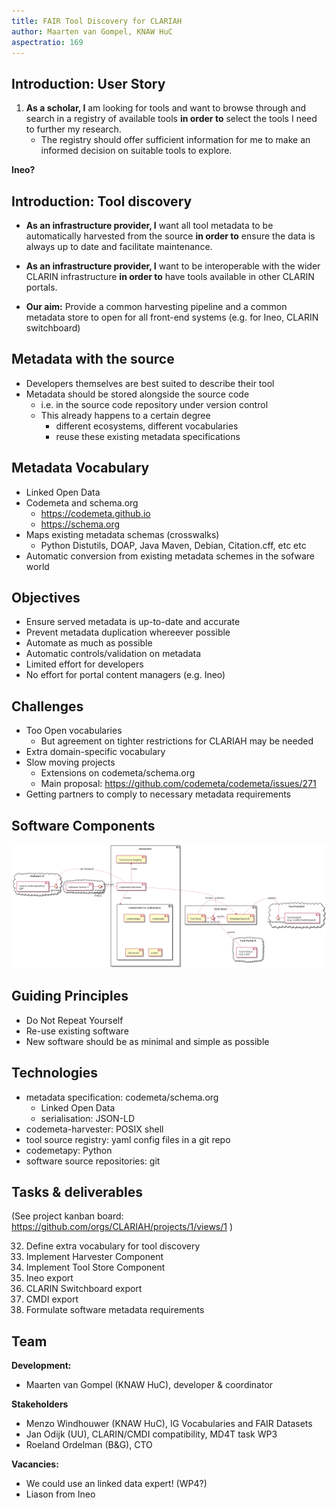 ```yaml
---
title: FAIR Tool Discovery for CLARIAH
author: Maarten van Gompel, KNAW HuC
aspectratio: 169
---
```


## Introduction: User Story

1. **As a scholar, I** am looking for tools and want to browse through and search in a registry of available tools **in order to** select the tools I need to further my research.
    * The registry should offer sufficient information for me to make an informed decision on suitable tools to explore.

**Ineo?**

## Introduction: Tool discovery

* **As an infrastructure provider, I** want all tool metadata to be automatically harvested from the source **in order to** ensure the data is always up to date and facilitate maintenance.
* **As an infrastructure provider, I** want to be interoperable with the wider CLARIN infrastructure **in order to** have tools available in other CLARIN portals.

* **Our aim:** Provide a common harvesting pipeline and a common metadata store to open for all front-end systems (e.g. for Ineo, CLARIN switchboard)

## Metadata with the source

* Developers themselves are best suited to describe their tool
* Metadata should be stored alongside the source code
    * i.e. in the source code repository under version control
    * This already happens to a certain degree
        * different ecosystems, different vocabularies
        * reuse these existing metadata specifications

## Metadata Vocabulary

* Linked Open Data
* Codemeta and schema.org
    * https://codemeta.github.io
    * https://schema.org
* Maps existing metadata schemas (crosswalks)
    * Python Distutils, DOAP, Java Maven, Debian, Citation.cff, etc etc
* Automatic conversion from existing metadata schemes in the sofware world

## Objectives

* Ensure served metadata is up-to-date and accurate
* Prevent metadata duplication whereever possible
* Automate as much as possible
* Automatic controls/validation on metadata
* Limited effort for developers
* No effort for portal content managers (e.g. Ineo)

## Challenges

* Too Open vocabularies
    * But agreement on tighter restrictions for CLARIAH may be needed
* Extra domain-specific vocabulary
* Slow moving projects
    * Extensions on codemeta/schema.org
    * Main proposal: https://github.com/codemeta/codemeta/issues/271
* Getting partners to comply to necessary metadata requirements

## Software Components

![Tool Discovery Component Diagram](../shared-development-roadmap/epics/shared/tool-discovery-components.png)

## Guiding Principles

* Do Not Repeat Yourself
* Re-use existing software
* New software should be as minimal and simple as possible

## Technologies

* metadata specification: codemeta/schema.org
    * Linked Open Data
    * serialisation: JSON-LD
* codemeta-harvester: POSIX shell
* tool source registry: yaml config files in a git repo
* codemetapy: Python
* software source repositories: git

## Tasks & deliverables

(See project kanban board: https://github.com/orgs/CLARIAH/projects/1/views/1 )

32. Define extra vocabulary for tool discovery
33. Implement Harvester Component
34. Implement Tool Store Component
35. Ineo export
36. CLARIN Switchboard export
37. CMDI export
40. Formulate software metadata requirements

## Team

**Development:**

* Maarten van Gompel (KNAW HuC), developer & coordinator

**Stakeholders**

* Menzo Windhouwer (KNAW HuC), IG Vocabularies and FAIR Datasets
* Jan Odijk (UU), CLARIN/CMDI compatibility, MD4T task WP3
* Roeland Ordelman (B&G), CTO

**Vacancies:**

* We could use an linked data expert! (WP4?)
* Liason from Ineo
